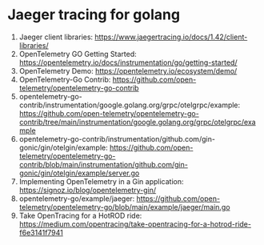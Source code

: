 # Jaeger tracing for golang

1. Jaeger client libraries: https://www.jaegertracing.io/docs/1.42/client-libraries/
2. OpenTelemetry GO Getting Started: https://opentelemetry.io/docs/instrumentation/go/getting-started/
3. OpenTelemetry Demo: https://opentelemetry.io/ecosystem/demo/
4. OpenTelemetry-Go Contrib: https://github.com/open-telemetry/opentelemetry-go-contrib
5. opentelemetry-go-contrib/instrumentation/google.golang.org/grpc/otelgrpc/example: https://github.com/open-telemetry/opentelemetry-go-contrib/tree/main/instrumentation/google.golang.org/grpc/otelgrpc/example
6. opentelemetry-go-contrib/instrumentation/github.com/gin-gonic/gin/otelgin/example: https://github.com/open-telemetry/opentelemetry-go-contrib/blob/main/instrumentation/github.com/gin-gonic/gin/otelgin/example/server.go
7. Implementing OpenTelemetry in a Gin application: https://signoz.io/blog/opentelemetry-gin/
8. opentelemetry-go/example/jaeger: https://github.com/open-telemetry/opentelemetry-go/blob/main/example/jaeger/main.go
9. Take OpenTracing for a HotROD ride: https://medium.com/opentracing/take-opentracing-for-a-hotrod-ride-f6e3141f7941